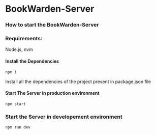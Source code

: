 # BookWarden-Server

### How to start the BookWarden-Server

### Requirements:

Node.js, nvm

#### Install the Dependencies

```
npm i
```

Install all the dependencies of the project present in package.json file

#### Start The Server in production environment

```
npm start
```

### Start the Server in developement environment

```
npm run dev
```

